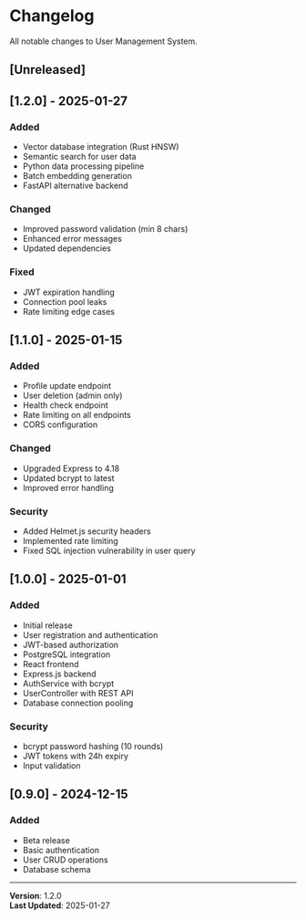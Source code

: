 # Changelog

All notable changes to User Management System.

## [Unreleased]

## [1.2.0] - 2025-01-27

### Added
- Vector database integration (Rust HNSW)
- Semantic search for user data
- Python data processing pipeline
- Batch embedding generation
- FastAPI alternative backend

### Changed
- Improved password validation (min 8 chars)
- Enhanced error messages
- Updated dependencies

### Fixed
- JWT expiration handling
- Connection pool leaks
- Rate limiting edge cases

## [1.1.0] - 2025-01-15

### Added
- Profile update endpoint
- User deletion (admin only)
- Health check endpoint
- Rate limiting on all endpoints
- CORS configuration

### Changed
- Upgraded Express to 4.18
- Updated bcrypt to latest
- Improved error handling

### Security
- Added Helmet.js security headers
- Implemented rate limiting
- Fixed SQL injection vulnerability in user query

## [1.0.0] - 2025-01-01

### Added
- Initial release
- User registration and authentication
- JWT-based authorization
- PostgreSQL integration
- React frontend
- Express.js backend
- AuthService with bcrypt
- UserController with REST API
- Database connection pooling

### Security
- bcrypt password hashing (10 rounds)
- JWT tokens with 24h expiry
- Input validation

## [0.9.0] - 2024-12-15

### Added
- Beta release
- Basic authentication
- User CRUD operations
- Database schema

---

**Version**: 1.2.0  
**Last Updated**: 2025-01-27

